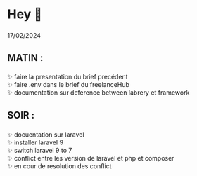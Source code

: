 <h1 align="left">Hey 👋</h1>

###

<p align="left">17/02/2024</p>

###

<h2 align="left">MATIN : </h2>

###

<p align="left">✨ faire la presentation du brief precédent<br>✨ faire .env dans le brief du freelanceHub<br>✨ documentation sur deference between labrery et framework<br></p>

###

<h2 align="left">SOIR : </h2>

###
    
<p align="left">✨ docuentation sur laravel<br>✨ installer laravel 9<br>✨ switch laravel 9 to 7<br>✨ conflict entre les version de laravel et php et composer <br>✨ en cour de resolution des conflict<br></p>